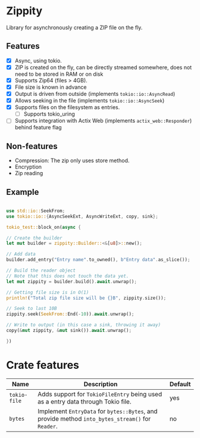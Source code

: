 # Zippity

Library for asynchronously creating a ZIP file on the fly.

## Features

- [x] Async, using tokio.
- [x] ZIP is created on the fly, can be directly streamed somewhere, does not need to be stored in RAM or on disk
- [x] Supports Zip64 (files > 4GB).
- [x] File size is known in advance
- [x] Output is driven from outside (implements `tokio::io::AsyncRead`)
- [x] Allows seeking in the file (implements `tokio::io::AsyncSeek`)
- [X] Supports files on the filesystem as entries.
  - [ ] Supports tokio_uring
- [ ] Supports integration with Actix Web (implements `actix_web::Responder`) behind feature flag

## Non-features
- Compression: The zip only uses store method.
- Encryption
- Zip reading

## Example
```rust

use std::io::SeekFrom;
use tokio::io::{AsyncSeekExt, AsyncWriteExt, copy, sink};

tokio_test::block_on(async {

// Create the builder
let mut builder = zippity::Builder::<&[u8]>::new();

// Add data
builder.add_entry("Entry name".to_owned(), b"Entry data".as_slice());

// Build the reader object
// Note that this does not touch the data yet.
let mut zippity = builder.build().await.unwrap();

// Getting file size is in O(1)
println!("Total zip file size will be {}B", zippity.size());

// Seek to last 10B
zippity.seek(SeekFrom::End(-10)).await.unwrap();

// Write to output (in this case a sink, throwing it away)
copy(&mut zippity, &mut sink()).await.unwrap();

})
```

# Crate features

| Name | Description | Default |
| ---- | ----------- | ------- |
| `tokio-file` | Adds support for `TokioFileEntry` being used as a entry data through Tokio file. | yes |
| `bytes` | Implement `EntryData` for `bytes::Bytes`, and provide method `into_bytes_stream()` for `Reader`. | no |
